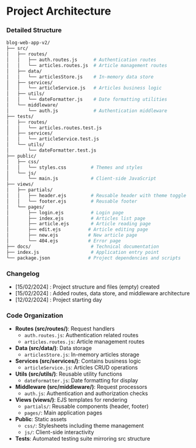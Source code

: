# Project Architecture

### Detailed Structure
```bash
blog-web-app-v2/
├── src/
│   ├── routes/
│   │   ├── auth.routes.js      # Authentication routes
│   │   └── articles.routes.js  # Article management routes
│   ├── data/
│   │   └── articlesStore.js    # In-memory data store
│   ├── services/
│   │   └── articleService.js   # Articles business logic
│   ├── utils/
│   │   └── dateFormatter.js    # Date formatting utilities
│   └── middleware/
│       └── auth.js             # Authentication middleware
├── tests/
│   ├── routes/
│   │   └── articles.routes.test.js
│   ├── services/
│   │   └── articleService.test.js
│   └── utils/
│       └── dateFormatter.test.js
├── public/
│   ├── css/
│   │   └── styles.css         # Themes and styles
│   └── js/
│       └── main.js            # Client-side JavaScript
├── views/
│   ├── partials/
│   │   ├── header.ejs         # Reusable header with theme toggle
│   │   └── footer.ejs         # Reusable footer
│   └── pages/
│       ├── login.ejs          # Login page
│       ├── index.ejs          # Articles list page
│       ├── article.ejs        # Article reading page
│       ├── edit.ejs          # Article editing page
│       ├── new.ejs           # New article page
│       └── 404.ejs           # Error page
├── docs/                      # Technical documentation
├── index.js                   # Application entry point
└── package.json              # Project dependencies and scripts
```

### Changelog
- [15/02/2024] : Project structure and files (empty) created
- [15/02/2024] : Added routes, data store, and middleware architecture
- [12/02/2024] : Project starting day

### Code Organization
- **Routes (src/routes/)**: Request handlers
  - `auth.routes.js`: Authentication related routes
  - `articles.routes.js`: Article management routes
- **Data (src/data/)**: Data storage
  - `articlesStore.js`: In-memory articles storage
- **Services (src/services/)**: Contains business logic
  - `articleService.js`: Articles CRUD operations
- **Utils (src/utils/)**: Reusable utility functions
  - `dateFormatter.js`: Date formatting for display
- **Middleware (src/middleware/)**: Request processors
  - `auth.js`: Authentication and authorization checks
- **Views (views/)**: EJS templates for rendering
  - `partials/`: Reusable components (header, footer)
  - `pages/`: Main application pages
- **Public**: Static assets
  - `css/`: Stylesheets including theme management
  - `js/`: Client-side interactivity
- **Tests**: Automated testing suite mirroring src structure